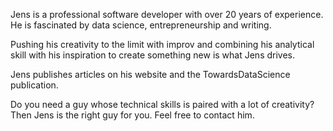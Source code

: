 Jens is a professional software developer with over 20 years of experience. He is fascinated by data science, entrepreneurship and writing. 

Pushing his creativity to the limit with improv and combining his analytical skill with his inspiration to create something new is what Jens drives.

Jens publishes articles on his website and the TowardsDataScience publication.

Do you need a guy whose technical skills is paired with a lot of creativity? 
Then Jens is the right guy for you. Feel free to contact him.